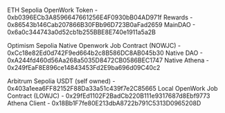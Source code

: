 ETH Sepolia 
OpenWork Token - 0xb0396ECb3A8596647661256E4F0930bB04AD971f
Rewards - 0x86543b146Cab207866B30FBb96D723B0aFad2659
MainDAO - 0x6a0c344743a0d52cb1b255BBE8E740e1911a5a2B

Optimism Sepolia 
Native Openwork Job Contract (NOWJC) - 0xCc18e82Ed0d742F9ed664b2c8B586DC8AB045b30
Native DAO - 0xA244fd460d56Aa268a5035D8472CB0586BEC1747
Native Athena - 0x249fEaF8E896ce14843453Fd2E9ba696d09C40c2

Arbitrum Sepolia 
USDT (self owned) -  0x403a1eea6FF82152F88Da33a51c439f7e2C85665
Local OpenWork Job Contract (LOWJC) - 0x29fEd1102F2BadCb220B111e9317687d8Ebf9773
Athena Client - 0x18Bb1F7fe80E213dbA8722b791C5313D0965208D

